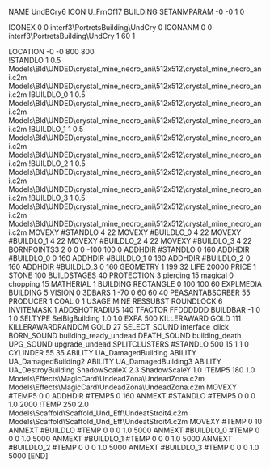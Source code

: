 NAME UndBCry6
ICON U_FrnOf17
BUILDING
SETANMPARAM -0 -0 1 0

ICONEX 0 0 interf3\PortretsBuilding\UndCry 0
ICONANM 0 0 interf3\PortretsBuilding\UndCry 1 60 1

LOCATION -0 -0 800 800                       
!STANDLO      1 0.5 Models\Bld\UNDED\crystal_mine_necro_ani\512x512\crystal_mine_necro_ani.c2m Models\Bld\UNDED\crystal_mine_necro_ani\512x512\crystal_mine_necro_ani.c2m
!BUILDLO_0    1 0.5 Models\Bld\UNDED\crystal_mine_necro_ani\512x512\crystal_mine_necro_ani.c2m Models\Bld\UNDED\crystal_mine_necro_ani\512x512\crystal_mine_necro_ani.c2m
!BUILDLO_1    1 0.5 Models\Bld\UNDED\crystal_mine_necro_ani\512x512\crystal_mine_necro_ani.c2m Models\Bld\UNDED\crystal_mine_necro_ani\512x512\crystal_mine_necro_ani.c2m
!BUILDLO_2    1 0.5 Models\Bld\UNDED\crystal_mine_necro_ani\512x512\crystal_mine_necro_ani.c2m Models\Bld\UNDED\crystal_mine_necro_ani\512x512\crystal_mine_necro_ani.c2m
!BUILDLO_3    1 0.5 Models\Bld\UNDED\crystal_mine_necro_ani\512x512\crystal_mine_necro_ani.c2m Models\Bld\UNDED\crystal_mine_necro_ani\512x512\crystal_mine_necro_ani.c2m
MOVEXY #STANDLO   4 22
MOVEXY #BUILDLO_0 4 22
MOVEXY #BUILDLO_1 4 22
MOVEXY #BUILDLO_2 4 22
MOVEXY #BUILDLO_3 4 22
BORNPOINTS3 2 0 0 0 -100 100 0
ADDHDIR #STANDLO 0 160
ADDHDIR #BUILDLO_0 0 160
ADDHDIR #BUILDLO_1 0 160
ADDHDIR #BUILDLO_2 0 160
ADDHDIR #BUILDLO_3 0 160
GEOMETRY 1 199 32
LIFE     20000
PRICE 1 STONE 100
BUILDSTAGES 40
PROTECTION 3 piercing 15 magical 0 chopping 15
MATHERIAL 1 BUILDING
RECTANGLE    0 100 100 60
EXPLMEDIA BUILDING 5
VISION 0
3DBARS 1 -70 0 60 60 40
PEASANTABSORBER 55
PRODUCER        1 COAL 0 1
USAGE MINE
RESSUBST
ROUNDLOCK 6
INVITEMASK 1
ADDSHOTRADIUS 140
TFACTOR FFDDDDDD
BUILDBAR -1 0 1 0
SELTYPE SelBigBuilding 1.0 1.0
EXPA 500
KILLERAWARD             GOLD 111
KILLERAWARDRANDOM       GOLD 27
SELECT_SOUND interface_click
BORN_SOUND building_ready_undead
DEATH_SOUND building_death
UPG_SOUND upgrade_undead
SPLITCLUSTERS #STANDLO 500 15 1 1 0
CYLINDER 55 35
ABILITY UA_DamagedBuilding
ABILITY UA_DamagedBuilding2
ABILITY UA_DamagedBuilding3
ABILITY UA_DestroyBuilding
ShadowScaleX 2.3
ShadowScaleY 1.0
!TEMP5 180 1.0 Models\Effects\MagicCard\UndeadZona\UndeadZona.c2m Models\Effects\MagicCard\UndeadZona\UndeadZona.c2m
MOVEXY  #TEMP5 0 0
ADDHDIR #TEMP5 0 160
ANMEXT #STANDLO #TEMP5 0 0 0 1.0 2000
!TEMP 250 2.0 Models\Scaffold\Scaffold_Und_Eff\UndeatStroit4.c2m Models\Scaffold\Scaffold_Und_Eff\UndeatStroit4.c2m
MOVEXY  #TEMP 0 10
ANMEXT #BUILDLO #TEMP  0 0 0 1.0 5000
ANMEXT #BUILDLO_0 #TEMP  0 0 0 1.0 5000
ANMEXT #BUILDLO_1 #TEMP  0 0 0 1.0 5000
ANMEXT #BUILDLO_2 #TEMP  0 0 0 1.0 5000
ANMEXT #BUILDLO_3 #TEMP  0 0 0 1.0 5000
[END]
